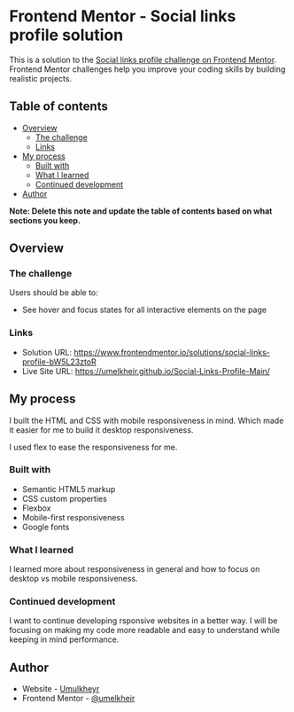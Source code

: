 # Frontend Mentor - Social links profile solution

This is a solution to the [Social links profile challenge on Frontend Mentor](https://www.frontendmentor.io/challenges/social-links-profile-UG32l9m6dQ). Frontend Mentor challenges help you improve your coding skills by building realistic projects. 

## Table of contents

- [Overview](#overview)
  - [The challenge](#the-challenge)
  - [Links](#links)
- [My process](#my-process)
  - [Built with](#built-with)
  - [What I learned](#what-i-learned)
  - [Continued development](#continued-development)
- [Author](#author)

**Note: Delete this note and update the table of contents based on what sections you keep.**

## Overview

### The challenge

Users should be able to:

- See hover and focus states for all interactive elements on the page

### Links

- Solution URL: https://www.frontendmentor.io/solutions/social-links-profile-bW5L23ztoR
- Live Site URL: https://umelkheir.github.io/Social-Links-Profile-Main/

## My process
I built the HTML and CSS with mobile responsiveness in mind. Which made it easier for me to build it desktop responsiveness.

I used flex to ease the responsiveness for me.
### Built with

- Semantic HTML5 markup
- CSS custom properties
- Flexbox
- Mobile-first responsiveness
- Google fonts


### What I learned

I learned more about responsiveness in general and how to focus on desktop vs mobile responsiveness. 

### Continued development

I want to continue developing rsponsive websites in a better way. I will be focusing on making my code more readable and easy to understand while keeping in mind performance. 



## Author

- Website - [Umulkheyr](https://github.com/umelkheir)
- Frontend Mentor - [@umelkheir](https://www.frontendmentor.io/profile/umelkheir)


